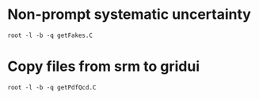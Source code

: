 Non-prompt systematic uncertainty
====

    root -l -b -q getFakes.C


Copy files from srm to gridui
====

    root -l -b -q getPdfQcd.C

